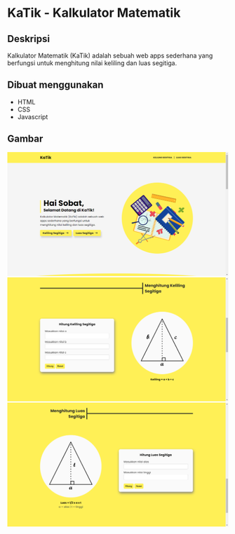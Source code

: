 # KaTik - Kalkulator Matematik

## Deskripsi
Kalkulator Matematik (KaTik) adalah sebuah web apps sederhana yang berfungsi untuk menghitung nilai keliling dan luas segitiga.

## Dibuat menggunakan
- HTML
- CSS
- Javascript

## Gambar
![section-welcome]( assets/s1.png )
![section-keliling]( assets/s2.png )
![section-luas]( assets/s3.png )
